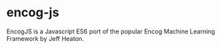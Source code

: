 # encog-js
EncogJS is a Javascript ES6 port of the popular Encog Machine Learning Framework by Jeff Heaton.
